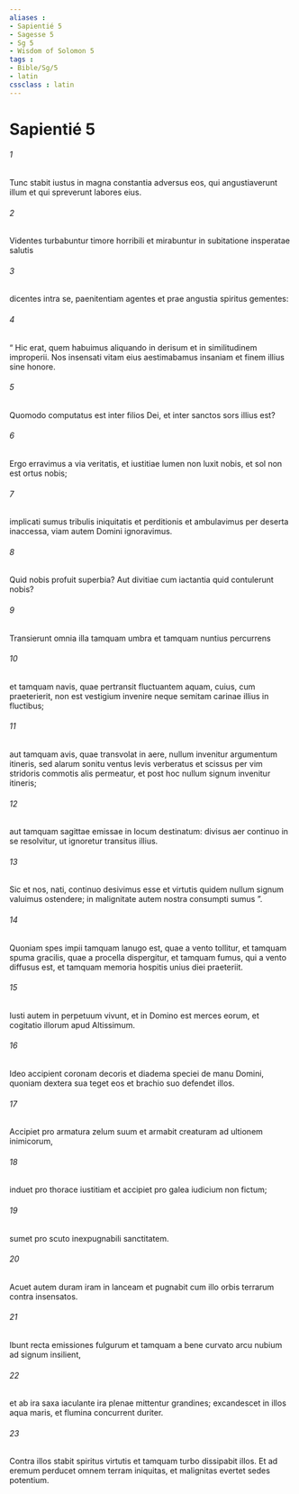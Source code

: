 ```yaml
---
aliases : 
- Sapientié 5
- Sagesse 5
- Sg 5
- Wisdom of Solomon 5
tags : 
- Bible/Sg/5
- latin
cssclass : latin
---
```


# Sapientié 5

###### 1
Tunc stabit iustus in magna constantia adversus eos, qui angustiaverunt illum et qui spreverunt labores eius.
###### 2
Videntes turbabuntur timore horribili et mirabuntur in subitatione insperatae salutis
###### 3
dicentes intra se, paenitentiam agentes et prae angustia spiritus gementes:
###### 4
“ Hic erat, quem habuimus aliquando in derisum et in similitudinem improperii. Nos insensati vitam eius aestimabamus insaniam et finem illius sine honore.
###### 5
Quomodo computatus est inter filios Dei, et inter sanctos sors illius est?
###### 6
Ergo erravimus a via veritatis, et iustitiae lumen non luxit nobis, et sol non est ortus nobis;
###### 7
implicati sumus tribulis iniquitatis et perditionis et ambulavimus per deserta inaccessa, viam autem Domini ignoravimus.
###### 8
Quid nobis profuit superbia? Aut divitiae cum iactantia quid contulerunt nobis?
###### 9
Transierunt omnia illa tamquam umbra et tamquam nuntius percurrens
###### 10
et tamquam navis, quae pertransit fluctuantem aquam, cuius, cum praeterierit, non est vestigium invenire neque semitam carinae illius in fluctibus;
###### 11
aut tamquam avis, quae transvolat in aere, nullum invenitur argumentum itineris, sed alarum sonitu ventus levis verberatus et scissus per vim stridoris commotis alis permeatur, et post hoc nullum signum invenitur itineris;
###### 12
aut tamquam sagittae emissae in locum destinatum: divisus aer continuo in se resolvitur, ut ignoretur transitus illius.
###### 13
Sic et nos, nati, continuo desivimus esse et virtutis quidem nullum signum valuimus ostendere; in malignitate autem nostra consumpti sumus ”.
###### 14
Quoniam spes impii tamquam lanugo est, quae a vento tollitur, et tamquam spuma gracilis, quae a procella dispergitur, et tamquam fumus, qui a vento diffusus est, et tamquam memoria hospitis unius diei praeteriit.
###### 15
Iusti autem in perpetuum vivunt, et in Domino est merces eorum, et cogitatio illorum apud Altissimum.
###### 16
Ideo accipient coronam decoris et diadema speciei de manu Domini, quoniam dextera sua teget eos et brachio suo defendet illos.
###### 17
Accipiet pro armatura zelum suum et armabit creaturam ad ultionem inimicorum,
###### 18
induet pro thorace iustitiam et accipiet pro galea iudicium non fictum;
###### 19
sumet pro scuto inexpugnabili sanctitatem.
###### 20
Acuet autem duram iram in lanceam et pugnabit cum illo orbis terrarum contra insensatos.
###### 21
Ibunt recta emissiones fulgurum et tamquam a bene curvato arcu nubium ad signum insilient,
###### 22
et ab ira saxa iaculante ira plenae mittentur grandines; excandescet in illos aqua maris, et flumina concurrent duriter.
###### 23
Contra illos stabit spiritus virtutis et tamquam turbo dissipabit illos. Et ad eremum perducet omnem terram iniquitas, et malignitas evertet sedes potentium.
